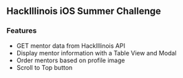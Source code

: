 ## HackIllinois iOS Summer Challenge


### Features

- GET mentor data from HackIllinois API
- Display mentor information with a Table View and Modal
- Order mentors based on profile image
- Scroll to Top button
